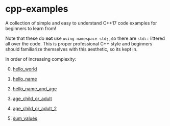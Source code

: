 # cpp-examples

A collection of simple and easy to understand C++17 code examples for beginners to learn from!

Note that these do **not** use `using namespace std;`, so there are `std::` littered all over the code. This is proper professional C++ style and beginners should familiarize themselves with this aesthetic, so its kept in.

In order of increasing complexity:

0. [hello_world](https://github.com/lionkor/cpp-examples/blob/master/hello_world.cpp)

1. [hello_name](https://github.com/lionkor/cpp-examples/blob/master/hello_name.cpp)

2. [hello_name_and_age](https://github.com/lionkor/cpp-examples/blob/master/hello_name_and_age.cpp)

3. [age_child_or_adult](https://github.com/lionkor/cpp-examples/blob/master/age_child_or_adult.cpp)

4. [age_child_or_adult_2](https://github.com/lionkor/cpp-examples/blob/master/age_child_or_adult_2.cpp)

5. [sum_values](https://github.com/lionkor/cpp-examples/blob/master/sum_values.cpp)
